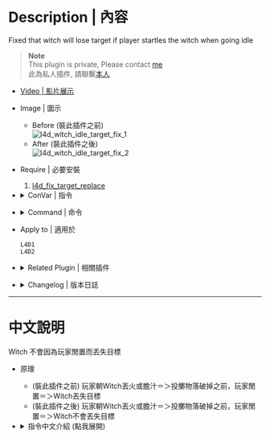 # Description | 內容
Fixed that witch will lose target if player startles the witch when going idle

> __Note__ <br/>
This plugin is private, Please contact [me](https://github.com/fbef0102/Game-Private_Plugin#私人插件列表-private-plugins-list)<br/>
此為私人插件, 請聯繫[本人](https://github.com/fbef0102/Game-Private_Plugin#私人插件列表-private-plugins-list)

* [Video | 影片展示](https://youtu.be/8U3tFu-nHfs)

* Image | 圖示
	* Before (裝此插件之前)
	<br/>![l4d_witch_idle_target_fix_1](image/l4d_witch_idle_target_fix_1.gif)
	* After (裝此插件之後)
	<br/>![l4d_witch_idle_target_fix_2](image/l4d_witch_idle_target_fix_2.gif)

* Require | 必要安裝
	1. [l4d_fix_target_replace](https://github.com/Target5150/MoYu_Server_Stupid_Plugins/tree/master/The%20Last%20Stand/l4d_fix_target_replace)

* <details><summary>ConVar | 指令</summary>

	* cfg/sourcemod/l4d_witch_idle_target_fix.cfg
		```php
		// 0=Plugin off, 1=Plugin on.
		l4d_witch_idle_target_fix_enable "1"
		```
</details>

* <details><summary>Command | 命令</summary>

	None
</details>

* Apply to | 適用於
	```
	L4D1
	L4D2
	```

* <details><summary>Related Plugin | 相關插件</summary>

	1. [Witch fixes](https://forums.alliedmods.net/showthread.php?t=315481): 4 plugins By Lux
    	* 四個修復Witch的插件可以裝
</details>

* <details><summary>Changelog | 版本日誌</summary>

	* v1.0 (2024-7-20)
		* Initial Release
</details>

- - - -
# 中文說明
Witch 不會因為玩家閒置而丟失目標

* 原理
	* (裝此插件之前) 玩家朝Witch丟火或膽汁＝＞投擲物落破掉之前，玩家閒置＝＞Witch丟失目標
	* (裝此插件之後) 玩家朝Witch丟火或膽汁＝＞投擲物落破掉之前，玩家閒置＝＞Witch不會丟失目標

* <details><summary>指令中文介紹 (點我展開)</summary>

	* cfg/sourcemod/l4d_witch_idle_target_fix.cfg
		```php
		// 0=關閉插件, 1=啟動插件
		l4d_witch_idle_target_fix_enable "1"
		```
</details>

